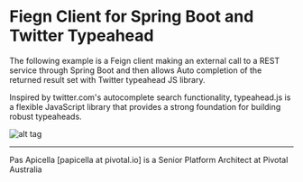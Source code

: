 <h1>Fiegn Client for Spring Boot and Twitter Typeahead </h1>

The following example is a Feign client making an external call to a REST service
through Spring Boot and then allows Auto completion of the returned result set
with Twitter typeahead JS library.

Inspired by twitter.com's autocomplete search functionality, typeahead.js is a flexible 
JavaScript library that provides a strong foundation for building robust typeaheads.

![alt tag](https://dl.dropboxusercontent.com/u/15829935/platform-demos/images/piv-springboot-typeahead.png)

<hr />
Pas Apicella [papicella at pivotal.io] is a Senior Platform Architect at Pivotal Australia 
